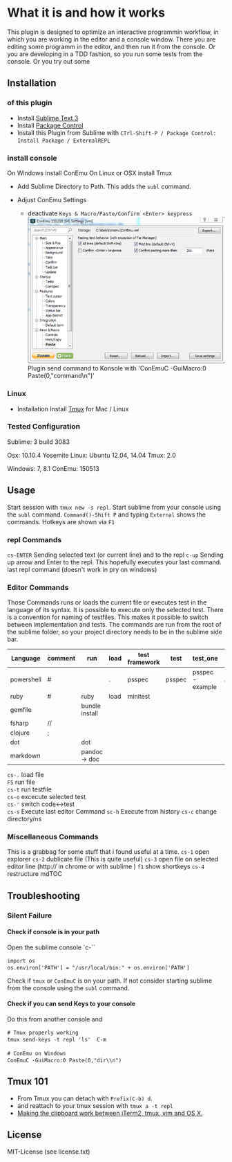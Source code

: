 # What it is and how it works
This plugin is designed to optimize an interactive programmin workflow, in which you are working in the editor and a console window.
There you are editing some programm in the editor, and then run it from the console. 
Or you are developing in a TDD fashion, so you run some tests from the console. 
Or you try out some 

## Installation 
### of this plugin  
* Install [Sublime Text 3](http://www.sublimetext.com/3)
* Install [Package Control](https://packagecontrol.io/installation)
* Install this Plugin from Sublime with `CTrl-Shift-P / Package Control: Install Package / ExternalREPL`

### install console
On Windows install ConEmu
On Linux or OSX install Tmux 

* Add Sublime Directory to Path. This adds the `subl` command.

* Adjust ConEmu Settings
	* deactivate `Keys & Macro/Paste/Confirm <Enter> keypress`
![ConEmu Settings](images/ConEmuSettings.png)
Plugin send command to Konsole with  'ConEmuC -GuiMacro:0 Paste(0,"command\\n")'

### Linux
* Installation 
Install [Tmux](https://tmux.github.io/) for Mac / Linux 

### Tested Configuration
Sublime: 3 build 3083

Osx: 10.10.4 Yosemite
Linux: Ubuntu 12.04, 14.04
Tmux: 2.0

Windows: 7, 8.1
ConEmu: 150513

## Usage
Start session with `tmux new -s repl`.
Start sublime from your console using the `subl` command.
`Command()-Shift P` and typing `External` shows the commands. 
Hotkeys are shown via `F1`

### repl Commands
`cs-ENTER`    Sending selected text (or current line) and <Enter> to the repl
`c-up`        Sending up arrow and Enter to the repl. This hopefully executes your last command. last repl command (doesn't work in pry on windows)  

### Editor Commands
Those Commands runs or loads the current file or executes test in the language of its syntax.
It is possible to execute only the selected test. 
There is a convention for naming of testfiles. This makes it possible to switch between implementation and tests.
The commands are run from the root of the sublime folder, so your project directory needs to be in the sublime side bar.

|  Language  | comment |      run       |     load    | test framework |      test     |            test_one           |     testfile     |
|------------|---------|----------------|-------------|----------------|---------------|-------------------------------|------------------|
| powershell | #       | <file>         | . <file>    | psspec         | psspec <file> | psspec <file> -example <name> | <file>.tests.ps1 |
| ruby       | #       | ruby <file>    | load <file> | minitest       |               |                               |                  |
| gemfile    |         | bundle install |             |                |               |                               |                  |
| fsharp     | //      |                |             |                |               |                               |                  |
| clojure    | ;       |                |             |                |               |                               |                  |
| dot        |         | dot            |             |                |               |                               |                  |
| markdown   |         | pandoc -> doc  |             |                |               |                               |                  |

`cs-.` load file  
`F5`   run file   
`cs-t` run testfile             
`cs-o` excecute selected test   
`cs-'`      switch code<->test  
`cs-s` Execute last editor Command
`sc-h` Execute from history
`cs-c` change directory/ns 

### Miscellaneous Commands
This is a grabbag for some stuff that i found useful at a time.
`cs-1` open explorer
`cs-2` dublicate file (This is quite useful)
`cs-3` open file on selected editor line (http:// in chrome or with sublime )
`f1`   show shortkeys
`cs-4` restructure mdTOC                                                                             

## Troubleshooting

### Silent Failure
#### Check if console is in your path
Open the sublime console  `c-`` 

    import os
    os.environ['PATH'] = "/usr/local/bin:" + os.environ['PATH']

Check if `tmux` or `ConEmuC` is on your path. If not consider starting sublime from the console using the `subl` command.

#### Check if you can send Keys to your console
Do this from another console and 

	# Tmux properly working
	tmux send-keys -t repl 'ls'  C-m         

	# ConEmu on Windows 
    ConEmuC -GuiMacro:0 Paste(0,"dir\\n")    

## Tmux 101
* From Tmux you can detach with `Prefix(C-b) d`.
* and reattach to your tmux session with `tmux a -t repl`
* [Making the clipboard work between iTerm2, tmux, vim and OS X.](http://evertpot.com/osx-tmux-vim-copy-paste-clipboard/)

## License    
MIT-License (see license.txt)
